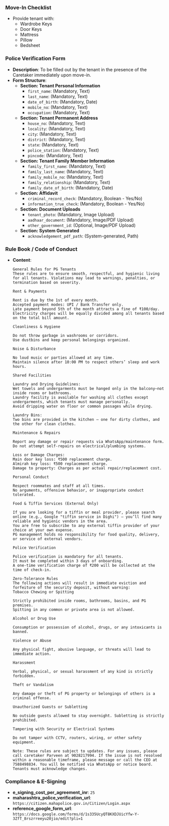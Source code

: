 ### Move-In Checklist
- Provide tenant with:
    - Wardrobe Keys
    - Door Keys
    - Mattress
    - Pillow
    - Bedsheet

### Police Verification Form
- **Description**: To be filled out by the tenant in the presence of the Caretaker immediately upon move-in.
- **Form Structure**:
    - **Section: Tenant Personal Information**
        - `first_name`: (Mandatory, Text)
        - `last_name`: (Mandatory, Text)
        - `date_of_birth`: (Mandatory, Date)
        - `mobile_no`: (Mandatory, Text)
        - `occupation`: (Mandatory, Text)
    - **Section: Tenant Permanent Address**
        - `house_no`: (Mandatory, Text)
        - `locality`: (Mandatory, Text)
        - `city`: (Mandatory, Text)
        - `district`: (Mandatory, Text)
        - `state`: (Mandatory, Text)
        - `police_station`: (Mandatory, Text)
        - `pincode`: (Mandatory, Text)
    - **Section: Tenant Family Member Information**
        - `family_first_name`: (Mandatory, Text)
        - `family_last_name`: (Mandatory, Text)
        - `family_mobile_no`: (Mandatory, Text)
        - `family_relationship`: (Mandatory, Text)
        - `family_date_of_birth`: (Mandatory, Date)
    - **Section: Affidavit**
        - `criminal_record_check`: (Mandatory, Boolean - Yes/No)
        - `information_true_check`: (Mandatory, Boolean - Yes/No)
    - **Section: Document Uploads**
        - `tenant_photo`: (Mandatory, Image Upload)
        - `aadhaar_document`: (Mandatory, Image/PDF Upload)
        - `other_government_id`: (Optional, Image/PDF Upload)
    - **Section: System Generated**
        - `acknowledgement_pdf_path`: (System-generated, Path)

### Rule Book / Code of Conduct
- **Content**:
    ```
    General Rules for PG Tenants
    These rules are to ensure smooth, respectful, and hygienic living for all tenants. Violations may lead to warnings, penalties, or termination based on severity.

    Rent & Payments

    Rent is due by the 1st of every month.
    Accepted payment modes: UPI / Bank Transfer only.
    Late payment beyond 5th of the month attracts a fine of ₹100/day.
    Electricity charges will be equally divided among all tenants based on the total bill amount.

    Cleanliness & Hygiene

    Do not throw garbage in washrooms or corridors.
    Use dustbins and keep personal belongings organized.

    Noise & Disturbance

    No loud music or parties allowed at any time.
    Maintain silence after 10:00 PM to respect others’ sleep and work hours.

    Shared Facilities

    Laundry and Drying Guidelines:
    Wet towels and undergarments must be hanged only in the balcony—not inside rooms or bathrooms.
    Laundry facility is available for washing all clothes except undergarments, which tenants must manage personally.
    Avoid dripping water on floor or common passages while drying.

    Laundry Bins:
    Two bins are provided in the kitchen — one for dirty clothes, and the other for clean clothes.

    Maintenance & Repairs

    Report any damage or repair requests via WhatsApp/maintenance form.
    Do not attempt self-repairs on electrical/plumbing systems.

    Loss or Damage Charges:
    Main door key loss: ₹500 replacement charge.
    Almirah key loss: ₹500 replacement charge.
    Damage to property: Charges as per actual repair/replacement cost.

    Personal Conduct

    Respect roommates and staff at all times.
    No arguments, offensive behavior, or inappropriate conduct tolerated.

    Food & Tiffin Services (External Only)

    If you are looking for a tiffin or meal provider, please search online (e.g., Google "tiffin service in Dighi") — you’ll find many reliable and hygienic vendors in the area.
    You are free to subscribe to any external tiffin provider of your choice at your own expense.
    PG management holds no responsibility for food quality, delivery, or service of external vendors.

    Police Verification

    Police verification is mandatory for all tenants.
    It must be completed within 3 days of onboarding.
    A one-time verification charge of ₹200 will be collected at the time of check-in.

    Zero-Tolerance Rules
    The following actions will result in immediate eviction and forfeiture of the security deposit, without warning:
    Tobacco Chewing or Spitting

    Strictly prohibited inside rooms, bathrooms, basins, and PG premises.
    Spitting in any common or private area is not allowed.

    Alcohol or Drug Use

    Consumption or possession of alcohol, drugs, or any intoxicants is banned.

    Violence or Abuse

    Any physical fight, abusive language, or threats will lead to immediate action.

    Harassment

    Verbal, physical, or sexual harassment of any kind is strictly forbidden.

    Theft or Vandalism

    Any damage or theft of PG property or belongings of others is a criminal offense.

    Unauthorized Guests or Subletting

    No outside guests allowed to stay overnight. Subletting is strictly prohibited.

    Tampering with Security or Electrical Systems

    Do not tamper with CCTV, routers, wiring, or other safety equipment.

    Note: These rules are subject to updates. For any issues, please call caretaker Parveen at 9028217994. If the issue is not resolved within a reasonable timeframe, please message or call the CEO at 7588498834. You will be notified via WhatsApp or notice board. Tenants must acknowledge changes.
    ```

### Compliance & E-Signing
- **e_signing_cost_per_agreement_inr**: `25`
- **maharashtra_police_verification_url**: `https://citizen.mahapolice.gov.in/Citizen/Login.aspx`
- **reference_google_form_url**: `https://docs.google.com/forms/d/1s335UcyQT8KXDJUicYfw-Y-3ZfT_8rszrreeyu20jio/edit?pli=1`

